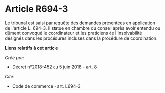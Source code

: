 # Article R694-3

Le tribunal est saisi par requête des demandes présentées en application de l'article L. 694-3. Il statue en chambre du
conseil après avoir entendu ou dûment convoqué le coordinateur et les praticiens de l'insolvabilité désignés dans les
procédures incluses dans la procédure de coordination.

**Liens relatifs à cet article**

_Créé par_:

  - Décret n°2018-452 du 5 juin 2018 - art. 8

_Cite_:

  - Code de commerce - art. L694-3
